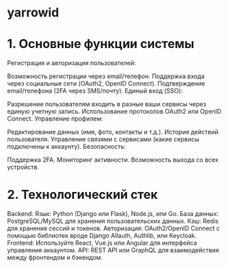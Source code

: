# yarrowid
# 1. Основные функции системы
Регистрация и авторизация пользователей:

Возможность регистрации через email/телефон.
Поддержка входа через социальные сети (OAuth2, OpenID Connect).
Подтверждение email/телефона (2FA через SMS/почту).
Единый вход (SSO):

Разрешение пользователям входить в разные ваши сервисы через единую учетную запись.
Использование протоколов OAuth2 или OpenID Connect.
Управление профилем:

Редактирование данных (имя, фото, контакты и т.д.).
История действий пользователя.
Управление связями с сервисами (какие сервисы подключены к аккаунту).
Безопасность:

Поддержка 2FA.
Мониторинг активности.
Возможность выхода со всех устройств.
# 2. Технологический стек
Backend:
Язык: Python (Django или Flask), Node.js, или Go.
База данных: PostgreSQL/MySQL для хранения пользовательских данных.
Кэш: Redis для хранения сессий и токенов.
Авторизация: OAuth2/OpenID Connect с помощью библиотек вроде Django Allauth, Authlib, или Keycloak.
Frontend:
Используйте React, Vue.js или Angular для интерфейса управления аккаунтом.
API:
REST API или GraphQL для взаимодействия между фронтендом и бэкендом.
